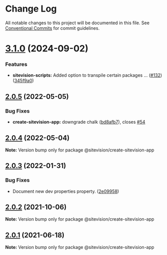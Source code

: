 # Change Log

All notable changes to this project will be documented in this file.
See [Conventional Commits](https://conventionalcommits.org) for commit guidelines.

# [3.1.0](https://github.com/sitevision/sitevision-apps/compare/@sitevision/create-sitevision-app@3.0.1...@sitevision/create-sitevision-app@3.1.0) (2024-09-02)

### Features

- **sitevision-scripts:** Added option to transpile certain packages … ([#132](https://github.com/sitevision/sitevision-apps/issues/132)) ([345f9a0](https://github.com/sitevision/sitevision-apps/commit/345f9a03c53eef404a22d0a756d398e90e417cb4))

## [2.0.5](https://github.com/sitevision/sitevision-apps/compare/@sitevision/create-sitevision-app@2.0.4...@sitevision/create-sitevision-app@2.0.5) (2022-05-05)

### Bug Fixes

- **create-sitevision-app:** downgrade chalk ([bd8afb7](https://github.com/sitevision/sitevision-apps/commit/bd8afb7ec96128eacec161afac852c78e4133153)), closes [#54](https://github.com/sitevision/sitevision-apps/issues/54)

## [2.0.4](https://github.com/sitevision/sitevision-apps/compare/@sitevision/create-sitevision-app@2.0.3...@sitevision/create-sitevision-app@2.0.4) (2022-05-04)

**Note:** Version bump only for package @sitevision/create-sitevision-app

## [2.0.3](https://github.com/sitevision/sitevision-apps/compare/@sitevision/create-sitevision-app@2.0.2...@sitevision/create-sitevision-app@2.0.3) (2022-01-31)

### Bug Fixes

- Document new dev properties property. ([2e09958](https://github.com/sitevision/sitevision-apps/commit/2e09958eb86e4cfa7b546cbc46dbdd166205fabc))

## [2.0.2](https://github.com/sitevision/sitevision-apps/compare/@sitevision/create-sitevision-app@2.0.1...@sitevision/create-sitevision-app@2.0.2) (2021-10-06)

**Note:** Version bump only for package @sitevision/create-sitevision-app

## [2.0.1](https://github.com/sitevision/sitevision-apps/compare/@sitevision/create-sitevision-app@2.0.0...@sitevision/create-sitevision-app@2.0.1) (2021-06-18)

**Note:** Version bump only for package @sitevision/create-sitevision-app
